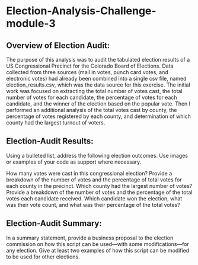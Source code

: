 # Election-Analysis-Challenge-module-3

## Overview of Election Audit: 
The purpose of this analysis was to audit the tabulated election results of a US Congressional Precinct for the Colorado Board of Elections.  Data collected from three sources (mail in votes, punch card votes, and electronic votes) had already been combined into a single csv file, named election_results.csv, which was the data source for this exercise.  The initial work was focused on extracting the total number of votes cast, the total number of votes for each candidate, the percentage of votes for each candidate, and the winner of the election based on the popular vote.  Then I performed an additional analysis of the total votes cast by county, the percentage of votes registered by each county, and determination of which county had the largest turnout of voters.

## Election-Audit Results: 
Using a bulleted list, address the following election outcomes. Use images or examples of your code as support where necessary.

How many votes were cast in this congressional election?
Provide a breakdown of the number of votes and the percentage of total votes for each county in the precinct.
Which county had the largest number of votes?
Provide a breakdown of the number of votes and the percentage of the total votes each candidate received.
Which candidate won the election, what was their vote count, and what was their percentage of the total votes?

## Election-Audit Summary: 
In a summary statement, provide a business proposal to the election commission on how this script can be used—with some modifications—for any election. Give at least two examples of how this script can be modified to be used for other elections.

